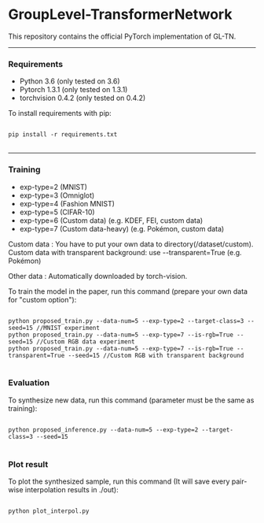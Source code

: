 # GroupLevel-TransformerNetwork

This repository contains the official PyTorch implementation of GL-TN.



*****

### Requirements
* Python 3.6 (only tested on 3.6)
* Pytorch 1.3.1 (only tested on 1.3.1)
* torchvision 0.4.2 (only tested on 0.4.2)

To install requirements with pip:
<pre>
<code>
pip install -r requirements.txt
</code>
</pre>

*****

### Training
* exp-type=2 (MNIST)
* exp-type=3 (Omniglot)
* exp-type=4 (Fashion MNIST)
* exp-type=5 (CIFAR-10)
* exp-type=6 (Custom data)  (e.g. KDEF, FEI, custom data)
* exp-type=7 (Custom data-heavy)  (e.g. Pokémon, custom data)

Custom data : You have to put your own data to directory(/dataset/custom).</br>
Custom data with transparent background: use --transparent=True (e.g. Pokémon)

Other data  : Automatically downloaded by torch-vision.

To train the model in the paper, run this command (prepare your own data for "custom option"):
<pre>
<code>
python proposed_train.py --data-num=5 --exp-type=2 --target-class=3 --seed=15 //MNIST experiment
python proposed_train.py --data-num=5 --exp-type=7 --is-rgb=True --seed=15 //Custom RGB data experiment
python proposed_train.py --data-num=5 --exp-type=7 --is-rgb=True --transparent=True --seed=15 //Custom RGB with transparent background
</code>
</pre>


### Evaluation

To synthesize new data, run this command (parameter must be the same as training):

<pre>
<code>
python proposed_inference.py --data-num=5 --exp-type=2 --target-class=3 --seed=15
</code>
</pre>

### Plot result

To plot the synthesized sample, run this command (It will save every pair-wise interpolation results in ./out):

<pre>
<code>
python plot_interpol.py
</code>
</pre>




